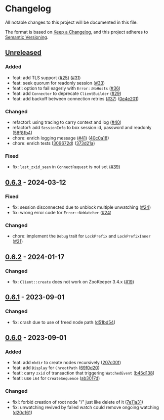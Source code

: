 # Changelog

All notable changes to this project will be documented in this file.

The format is based on [Keep a Changelog](https://keepachangelog.com/en/1.0.0/),
and this project adheres to [Semantic Versioning](https://semver.org/spec/v2.0.0.html).

## [Unreleased]
### Added
- feat: add TLS support ([#25](https://github.com/kezhuw/zookeeper-client-rust/pull/25)) ([#31](https://github.com/kezhuw/zookeeper-client-rust/pull/31))
- feat: seek quorum for readonly session ([#33](https://github.com/kezhuw/zookeeper-client-rust/pull/33))
- feat!: option to fail eagerly with `Error::NoHosts` ([#36](https://github.com/kezhuw/zookeeper-client-rust/pull/36))
- feat: add `Connector` to deprecate `ClientBuilder` ([#29](https://github.com/kezhuw/zookeeper-client-rust/pull/29))
- feat: add backoff between connection retries ([#37](https://github.com/kezhuw/zookeeper-client-rust/pull/37)) ([0e4e201](https://github.com/kezhuw/zookeeper-client-rust/commit/0e4e2018786bb5898585726bacac6dcc3ba33ea7))

### Changed
- refactor!: using tracing to carry context and log ([#40](https://github.com/kezhuw/zookeeper-client-rust/pull/40))
- refactor!: add `SessionInfo` to box session id, password and readonly ([58f8fb4](https://github.com/kezhuw/zookeeper-client-rust/commit/58f8fb4b6ade1d1d158dcebfd5b944ff5d534f76))
- chore: enrich logging message ([#41](https://github.com/kezhuw/zookeeper-client-rust/pull/41)) ([40c0a18](https://github.com/kezhuw/zookeeper-client-rust/commit/40c0a184b34df7e1b525cbd583c4e1af0fd8795b))
- chore: enrich tests ([309672d](https://github.com/kezhuw/zookeeper-client-rust/commit/309672d29c22879fe5d81f90a97bf01ec62efa8e)) ([373d21a](https://github.com/kezhuw/zookeeper-client-rust/commit/373d21a429d86e8e947b83359835d12a573da1ad))

### Fixed
- fix: `last_zxid_seen` in `ConnectRequest` is not set ([#39](https://github.com/kezhuw/zookeeper-client-rust/pull/39))

## [0.6.3] - 2024-03-12
### Fixed
- fix: session disconnected due to unblock multiple unwatching ([#24](https://github.com/kezhuw/zookeeper-client-rust/pull/24))
- fix: wrong error code for `Error::NoWatcher` ([#24](https://github.com/kezhuw/zookeeper-client-rust/pull/24))

### Changed
- chore: implement the `Debug` trait for `LockPrefix` and `LockPrefixInner` ([#21](https://github.com/kezhuw/zookeeper-client-rust/pull/21))

## [0.6.2] - 2024-01-17
### Changed
- fix: `Client::create` does not work on ZooKeeper 3.4.x ([#19](https://github.com/kezhuw/zookeeper-client-rust/pull/19))


## [0.6.1] - 2023-09-01
### Changed
- fix: crash due to use of freed node path ([d51bd54](https://github.com/kezhuw/zookeeper-client-rust/commit/d51bd54af4b99b0d5ed4d216f7d8a59a4281513d))

## [0.6.0] - 2023-09-01
### Added
- feat: add `mkdir` to create nodes recursively ([207c00f](https://github.com/kezhuw/zookeeper-client-rust/commit/207c00f7fe30b2899d32f277652ff2face45e0bc))
- feat: add `Display` for `ChrootPath` ([69f0d20](https://github.com/kezhuw/zookeeper-client-rust/commit/69f0d20d746e4e32920c9adcfb1c851d520c2c8b))
- feat!: carry `zxid` of transaction that triggering `WatchedEvent` ([b45d138](https://github.com/kezhuw/zookeeper-client-rust/commit/b45d138a1653ea0a762c0b3deb7841a584c4e43b))
- feat!: use `i64` for `CreateSequence` ([ab3017d](https://github.com/kezhuw/zookeeper-client-rust/commit/ab3017de612651a11c0d4f19bf45425cf589bf46))

### Changed
- fix!: forbid creation of root node "/" just like delete of it ([7e11a31](https://github.com/kezhuw/zookeeper-client-rust/commit/7e11a316eb65c5a5755abe1c46660393570c65db))
- fix: unwatching revived by failed watch could remove ongoing watching ([d20c161](https://github.com/kezhuw/zookeeper-client-rust/commit/d20c1614c44d6e8115f4f855e6fed9759c64ac0b))

[Unreleased]: https://github.com/kezhuw/zookeeper-client-rust/compare/v0.6.0...master
[0.6.3]: https://github.com/kezhuw/zookeeper-client-rust/compare/v0.6.2...v0.6.3
[0.6.2]: https://github.com/kezhuw/zookeeper-client-rust/compare/v0.6.1...v0.6.2
[0.6.1]: https://github.com/kezhuw/zookeeper-client-rust/compare/v0.6.0...v0.6.1
[0.6.0]: https://github.com/kezhuw/zookeeper-client-rust/compare/v0.5.0...v0.6.0
